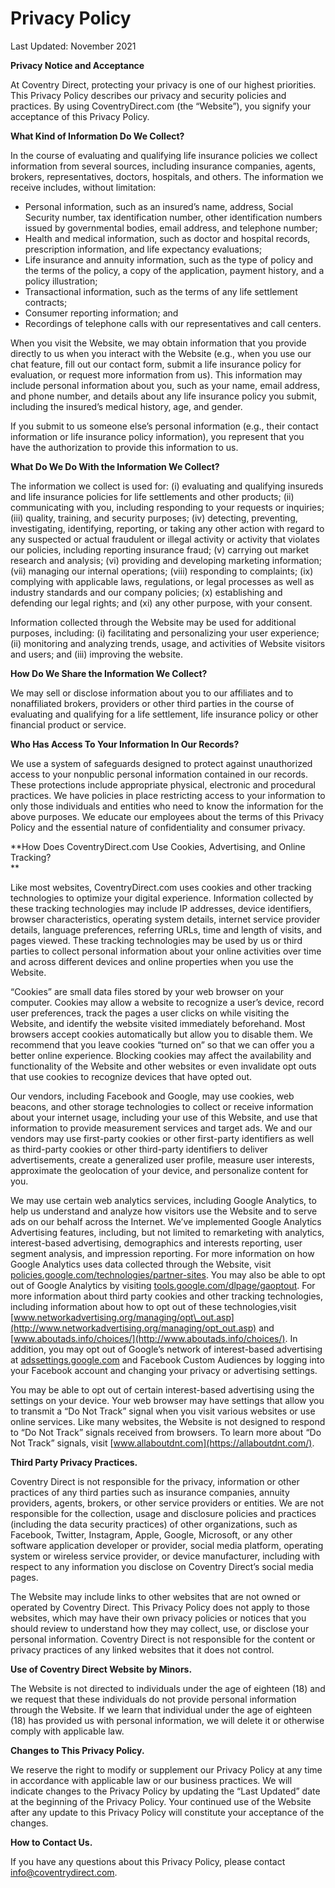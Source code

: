 Privacy Policy
==============

Last Updated: November 2021

**Privacy Notice and Acceptance**

At Coventry Direct, protecting your privacy is one of our highest priorities. This Privacy Policy describes our privacy and security policies and practices. By using CoventryDirect.com (the “Website”), you signify your acceptance of this Privacy Policy.

**What Kind of Information Do We Collect?**

In the course of evaluating and qualifying life insurance policies we collect information from several sources, including insurance companies, agents, brokers, representatives, doctors, hospitals, and others. The information we receive includes, without limitation:

* Personal information, such as an insured’s name, address, Social Security number, tax identification number, other identification numbers issued by governmental bodies, email address, and telephone number;
* Health and medical information, such as doctor and hospital records, prescription information, and life expectancy evaluations;
* Life insurance and annuity information, such as the type of policy and the terms of the policy, a copy of the application, payment history, and a policy illustration;
* Transactional information, such as the terms of any life settlement contracts;
* Consumer reporting information; and
* Recordings of telephone calls with our representatives and call centers.

When you visit the Website, we may obtain information that you provide directly to us when you interact with the Website (e.g., when you use our chat feature, fill out our contact form, submit a life insurance policy for evaluation, or request more information from us). This information may include personal information about you, such as your name, email address, and phone number, and details about any life insurance policy you submit, including the insured’s medical history, age, and gender.

If you submit to us someone else’s personal information (e.g., their contact information or life insurance policy information), you represent that you have the authorization to provide this information to us.

**What Do We Do With the Information We Collect?**

The information we collect is used for: (i) evaluating and qualifying insureds and life insurance policies for life settlements and other products; (ii) communicating with you, including responding to your requests or inquiries; (iii) quality, training, and security purposes; (iv) detecting, preventing, investigating, identifying, reporting, or taking any other action with regard to any suspected or actual fraudulent or illegal activity or activity that violates our policies, including reporting insurance fraud; (v) carrying out market research and analysis; (vi) providing and developing marketing information; (vii) managing our internal operations; (viii) responding to complaints; (ix) complying with applicable laws, regulations, or legal processes as well as industry standards and our company policies; (x) establishing and defending our legal rights; and (xi) any other purpose, with your consent.

Information collected through the Website may be used for additional purposes, including: (i) facilitating and personalizing your user experience; (ii) monitoring and analyzing trends, usage, and activities of Website visitors and users; and (iii) improving the website.

**How Do We Share the Information We Collect?**

We may sell or disclose information about you to our affiliates and to nonaffiliated brokers, providers or other third parties in the course of evaluating and qualifying for a life settlement, life insurance policy or other financial product or service.

**Who Has Access To Your Information In Our Records?**

We use a system of safeguards designed to protect against unauthorized access to your nonpublic personal information contained in our records. These protections include appropriate physical, electronic and procedural practices. We have policies in place restricting access to your information to only those individuals and entities who need to know the information for the above purposes. We educate our employees about the terms of this Privacy Policy and the essential nature of confidentiality and consumer privacy.

**How Does CoventryDirect.com Use Cookies, Advertising, and Online Tracking?  
**

Like most websites, CoventryDirect.com uses cookies and other tracking technologies to optimize your digital experience. Information collected by these tracking technologies may include IP addresses, device identifiers, browser characteristics, operating system details, internet service provider details, language preferences, referring URLs, time and length of visits, and pages viewed. These tracking technologies may be used by us or third parties to collect personal information about your online activities over time and across different devices and online properties when you use the Website.

“Cookies” are small data files stored by your web browser on your computer. Cookies may allow a website to recognize a user’s device, record user preferences, track the pages a user clicks on while visiting the Website, and identify the website visited immediately beforehand. Most browsers accept cookies automatically but allow you to disable them. We recommend that you leave cookies “turned on” so that we can offer you a better online experience. Blocking cookies may affect the availability and functionality of the Website and other websites or even invalidate opt outs that use cookies to recognize devices that have opted out.

Our vendors, including Facebook and Google, may use cookies, web beacons, and other storage technologies to collect or receive information about your internet usage, including your use of this Website, and use that information to provide measurement services and target ads. We and our vendors may use first-party cookies or other first-party identifiers as well as third-party cookies or other third-party identifiers to deliver advertisements, create a generalized user profile, measure user interests, approximate the geolocation of your device, and personalize content for you.

We may use certain web analytics services, including Google Analytics, to help us understand and analyze how visitors use the Website and to serve ads on our behalf across the Internet. We’ve implemented Google Analytics Advertising features, including, but not limited to remarketing with analytics, interest-based advertising, demographics and interests reporting, user segment analysis, and impression reporting. For more information on how Google Analytics uses data collected through the Website, visit [policies.google.com/technologies/partner-sites](https://policies.google.com/technologies/partner-sites). You may also be able to opt out of Google Analytics by visiting [tools.google.com/dlpage/gaoptout](https://tools.google.com/dlpage/gaoptout/). For more information about third party cookies and other tracking technologies, including information about how to opt out of these technologies,visit [www.networkadvertising.org/managing/opt\_out.asp](http://www.networkadvertising.org/managing/opt_out.asp) and [www.aboutads.info/choices/](http://www.aboutads.info/choices/). In addition, you may opt out of Google’s network of interest-based advertising at [adssettings.google.com](https://adssettings.google.com/) and Facebook Custom Audiences by logging into your Facebook account and changing your privacy or advertising settings.

You may be able to opt out of certain interest-based advertising using the settings on your device. Your web browser may have settings that allow you to transmit a “Do Not Track” signal when you visit various websites or use online services. Like many websites, the Website is not designed to respond to “Do Not Track” signals received from browsers. To learn more about “Do Not Track” signals, visit [www.allaboutdnt.com](https://allaboutdnt.com/).

**Third Party Privacy Practices.**

Coventry Direct is not responsible for the privacy, information or other practices of any third parties such as insurance companies, annuity providers, agents, brokers, or other service providers or entities. We are not responsible for the collection, usage and disclosure policies and practices (including the data security practices) of other organizations, such as Facebook, Twitter, Instagram, Apple, Google, Microsoft, or any other software application developer or provider, social media platform, operating system or wireless service provider, or device manufacturer, including with respect to any information you disclose on Coventry Direct’s social media pages.

The Website may include links to other websites that are not owned or operated by Coventry Direct. This Privacy Policy does not apply to those websites, which may have their own privacy policies or notices that you should review to understand how they may collect, use, or disclose your personal information. Coventry Direct is not responsible for the content or privacy practices of any linked websites that it does not control.

**Use of Coventry Direct Website by Minors.**

The Website is not directed to individuals under the age of eighteen (18) and we request that these individuals do not provide personal information through the Website. If we learn that individual under the age of eighteen (18) has provided us with personal information, we will delete it or otherwise comply with applicable law.

**Changes to This Privacy Policy.**

We reserve the right to modify or supplement our Privacy Policy at any time in accordance with applicable law or our business practices. We will indicate changes to the Privacy Policy by updating the “Last Updated” date at the beginning of the Privacy Policy. Your continued use of the Website after any update to this Privacy Policy will constitute your acceptance of the changes.

**How to Contact Us.**

If you have any questions about this Privacy Policy, please contact [info@coventrydirect.com](mailto:info@coventrydirect.com).